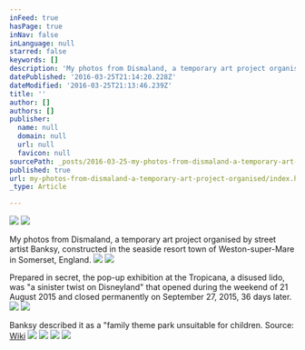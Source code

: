 ```yaml
---
inFeed: true
hasPage: true
inNav: false
inLanguage: null
starred: false
keywords: []
description: 'My photos from Dismaland, a temporary art project organised by street artist Banksy, constructed in the seaside resort town of Weston-super-Mare in Somerset, England. Prepared in secret, the pop-up exhibition at the Tropicana, a disused lido, was "a sinister twist on Disneyland" that opened during the weekend of 21 August 2015 and closed permanently on September 27, 2015, 36 days later. Banksy described it as a "family theme park unsuitable for children. Source: Wiki'
datePublished: '2016-03-25T21:14:20.228Z'
dateModified: '2016-03-25T21:13:46.239Z'
title: ''
author: []
authors: []
publisher:
  name: null
  domain: null
  url: null
  favicon: null
sourcePath: _posts/2016-03-25-my-photos-from-dismaland-a-temporary-art-project-organised.md
published: true
url: my-photos-from-dismaland-a-temporary-art-project-organised/index.html
_type: Article

---
```

![](https://the-grid-user-content.s3-us-west-2.amazonaws.com/0e7ff015-687c-4f68-b19f-fbcec377351d.jpg)
![](https://the-grid-user-content.s3-us-west-2.amazonaws.com/ef8b0d9a-376f-492a-b6ce-67e7179b6b18.jpg)

My photos from Dismaland, a temporary art project organised by street artist Banksy, constructed in the seaside resort town of Weston-super-Mare in Somerset, England. ![](https://the-grid-user-content.s3-us-west-2.amazonaws.com/c09cd11e-1837-4960-9893-a96a9c18d814.jpg)
![](https://the-grid-user-content.s3-us-west-2.amazonaws.com/cd742504-417b-497b-aa43-90a060b6ddb2.jpg)

Prepared in secret, the pop-up exhibition at the Tropicana, a disused lido, was "a sinister twist on Disneyland" that opened during the weekend of 21 August 2015 and closed permanently on September 27, 2015, 36 days later. ![](https://the-grid-user-content.s3-us-west-2.amazonaws.com/45e5f34f-4085-46fd-85a8-0786abb98596.jpg)
![](https://the-grid-user-content.s3-us-west-2.amazonaws.com/6fe3fbf0-3503-4a95-b67f-2150714c046f.jpg)

Banksy described it as a "family theme park unsuitable for children. Source: [Wiki][0]
![](https://the-grid-user-content.s3-us-west-2.amazonaws.com/986f1de5-b31d-4ce7-b0c5-718934ba7e9f.jpg)
![](https://the-grid-user-content.s3-us-west-2.amazonaws.com/487f0fe8-c5cb-487b-b612-38b03d6f7312.jpg)
![](https://the-grid-user-content.s3-us-west-2.amazonaws.com/63fa4dae-fc12-4b52-8374-b9381447a5b5.jpg)
![](https://the-grid-user-content.s3-us-west-2.amazonaws.com/8f9c1e1a-2a8a-446e-a392-96163052e454.jpg)

[0]: https://en.wikipedia.org/wiki/Dismaland